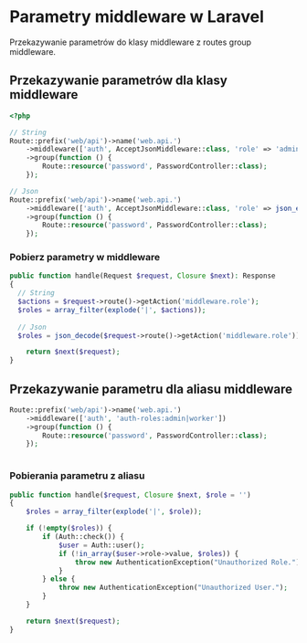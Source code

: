 # Parametry middleware w Laravel
Przekazywanie parametrów do klasy middleware z routes group middleware.

## Przekazywanie parametrów dla klasy middleware

```php
<?php

// String
Route::prefix('web/api')->name('web.api.')
	->middleware(['auth', AcceptJsonMiddleware::class, 'role' => 'admin|worker'])
	->group(function () {
		Route::resource('password', PasswordController::class);
	});

// Json
Route::prefix('web/api')->name('web.api.')
	->middleware(['auth', AcceptJsonMiddleware::class, 'role' => json_encode(['admin', 'worker'])])
	->group(function () {
		Route::resource('password', PasswordController::class);
	});
```

### Pobierz parametry w middleware

```php
public function handle(Request $request, Closure $next): Response
{
  // String 
  $actions = $request->route()->getAction('middleware.role');
  $roles = array_filter(explode('|', $actions));
  
  // Json
  $roles = json_decode($request->route()->getAction('middleware.role'));

	return $next($request);
}
```

## Przekazywanie parametru dla aliasu middleware

```php
Route::prefix('web/api')->name('web.api.')
	->middleware(['auth', 'auth-roles:admin|worker'])
	->group(function () {
		Route::resource('password', PasswordController::class);
	});
  
```

### Pobierania parametru z aliasu

```php
public function handle($request, Closure $next, $role = '')
{
	$roles = array_filter(explode('|', $role));

	if (!empty($roles)) {
		if (Auth::check()) {
			$user = Auth::user();
			if (!in_array($user->role->value, $roles)) {
				throw new AuthenticationException("Unauthorized Role.");
			}
		} else {
			throw new AuthenticationException("Unauthorized User.");
		}
	}

	return $next($request);
}
